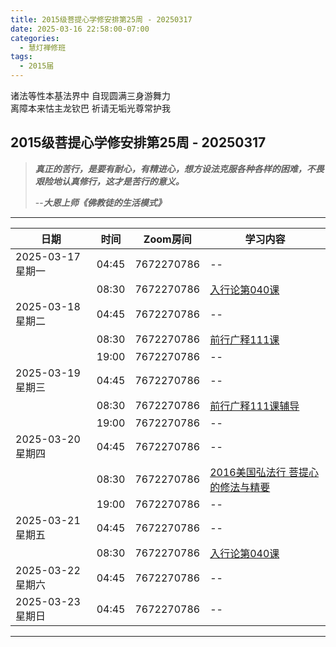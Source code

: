 ```yaml
---
title: 2015级菩提心学修安排第25周 - 20250317
date: 2025-03-16 22:58:00-07:00
categories:
  - 慧灯禅修班
tags:
  - 2015届
---
```

诸法等性本基法界中 自现圆满三身游舞力  
离障本来怙主龙钦巴 祈请无垢光尊常护我

## 2015级菩提心学修安排第25周 - 20250317

> *__真正的苦行，是要有耐心，有精进心，想方设法克服各种各样的困难，不畏艰险地认真修行，这才是苦行的意义。__*
>
> --***大恩上师《佛教徒的生活模式》***

---

|日期 |时间|Zoom房间|学习内容|
|--|--|--|--|
| 2025-03-17 星期一|04:45|7672270786|--|
| |08:30|7672270786|[入行论第040课](https://huidengchanxiu.net/refs/rxl/04#第四十节课) |
| 2025-03-18 星期二 |04:45|7672270786|--|
|   |08:30|7672270786| [前行广释111课](https://huidengchanxiu.net/refs/qxgs/qxgs-09ptx/#前行广释第111课) |
|   |19:00|7672270786|--|
| 2025-03-19 星期三  |04:45|7672270786|--|
|   |08:30|7672270786| [前行广释111课辅导](https://huidengchanxiu.net/refs/qxgs/fudao/qxgsfd-09ptx/#前行广释第111课辅导) |
|   |19:00|7672270786| -- |
| 2025-03-20 星期四|04:45|7672270786|--|
|   |08:30|7672270786| [2016美国弘法行 菩提心的修法与精要](https://huidengchanxiu.net/5jx/2ptx/28) |
|   |19:00|7672270786|--|
| 2025-03-21 星期五|04:45|7672270786|--|
| |08:30|7672270786|[入行论第040课](https://huidengchanxiu.net/refs/rxl/04#第四十节课) |
| 2025-03-22 星期六|04:45|7672270786| -- |
| 2025-03-23 星期日|04:45|7672270786| -- |
---

